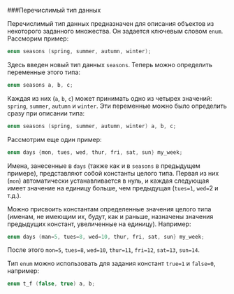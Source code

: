 ###Перечислимый тип данных

Перечислимый тип данных предназначен для описания объектов из некоторого заданного множества. Он задается ключевым словом `enum`. Рассморим пример:

```c
enum seasons (spring, summer, autumn, winter);
```

Здесь введен новый тип данных `seasons`. Теперь можно определить переменные этого типа:

```c
enum seasons а, b, с;
```

Каждая из них (`а`, `b`, `c`) может принимать одно из четырех значений: `spring`, `summer`, `autumn` и `winter`. Эти переменные можно было определить сразу при описании типа:

```c
enum seasons (spring, summer, autumn, winter) a, b, с;
```

Рассмотрим еще один пример:

```c
enum days {mon, tues, wed, thur, fri, sat, sun} my_week;
```

Имена, занесенные в `days` (также как и в `seasons` в предыдущем примере), представляют собой константы целого типа. Первая из них (`mon`) автоматически устанавливается в нуль, и каждая следующая имеет значение на единицу больше, чем предыдущая (`tues=1`, `wed=`2 и т.д.).

Можно присвоить константам определенные значения целого типа (именам, не имеющим их, будут, как и раньше, назначены значения предыдущих констант, увеличенные на единицу). Например:

```c
enum days (man=5, tues=8, wed=10, thur, fri, sat, sun} my_week;
```

После этого `mon=5`, `tues=8`, `wed=10`, `thur=11`, `fri=12`, `sat=13`, `sun=14`\.

Тип `enum` можно использовать для задания констант `true=1` и `false=0`, например:

```c
enum t_f (false, true) а, b;
```